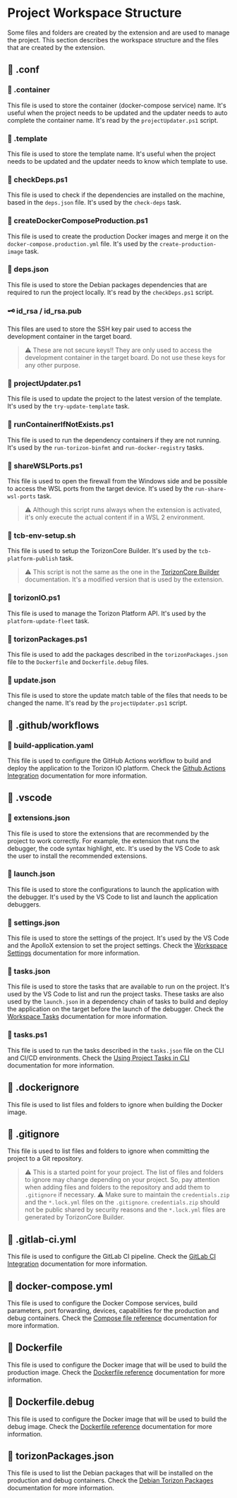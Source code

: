# Project Workspace Structure

Some files and folders are created by the extension and are used to manage the project. This section describes the workspace structure and the files that are created by the extension.

## 📂 .conf

### 📄 .container

This file is used to store the container (docker-compose service) name. It's useful when the project needs to be updated and the updater needs to auto complete the container name. It's read by the `projectUpdater.ps1` script.

### 📄 .template

This file is used to store the template name. It's useful when the project needs to be updated and the updater needs to know which template to use.

### 📜 checkDeps.ps1

This file is used to check if the dependencies are installed on the machine, based in the `deps.json` file. It's used by the `check-deps` task.

### 📜 createDockerComposeProduction.ps1

This file is used to create the production Docker images and merge it on the `docker-compose.production.yml` file. It's used by the `create-production-image` task.

### 📄 deps.json

This file is used to store the Debian packages dependencies that are required to run the project locally. It's read by the `checkDeps.ps1` script.

### 🗝️ id_rsa / id_rsa.pub

This files are used to store the SSH key pair used to access the development container in the target board.

> ⚠️ These are not secure keys!! They are only used to access the development container in the target board. Do not use these keys for any other purpose.

### 📜 projectUpdater.ps1

This file is used to update the project to the latest version of the template. It's used by the `try-update-template` task.

### 📜 runContainerIfNotExists.ps1

This file is used to run the dependency containers if they are not running. It's used by the `run-torizon-binfmt` and `run-docker-registry` tasks.

### 📜 shareWSLPorts.ps1

This file is used to open the firewall from the Windows side and be possible to access the WSL ports from the target device. It's used by the `run-share-wsl-ports` task.

> ⚠️ Although this script runs always when the extension is activated, it's only execute the actual content if in a WSL 2 environment.

### 📜 tcb-env-setup.sh

This file is used to setup the TorizonCore Builder. It's used by the `tcb-platform-publish` task.

> ⚠️ This script is not the same as the one in the [TorizonCore Builder](https://developer.toradex.com/torizon/os-customization/torizoncore-builder-tool-customizing-torizoncore-images/) documentation. It's a modified version that is used by the extension.

### 📜 torizonIO.ps1

This file is used to manage the Torizon Platform API. It's used by the `platform-update-fleet` task.

### 📜 torizonPackages.ps1

This file is used to add the packages described in the `torizonPackages.json` file to the `Dockerfile` and `Dockerfile.debug` files.

### 📄 update.json

This file is used to store the update match table of the files that needs to be changed the name. It's read by the `projectUpdater.ps1` script.

## 📂 .github/workflows

### 📄 build-application.yaml

This file is used to configure the GitHub Actions workflow to build and deploy the application to the Torizon IO platform. Check the [Github Actions Integration](./GITHUB-ACTIONS.md) documentation for more information.

## 📂 .vscode

### 📄 extensions.json

This file is used to store the extensions that are recommended by the project to work correctly. For example, the extension that runs the debugger, the code syntax highlight, etc. It's used by the VS Code to ask the user to install the recommended extensions.

### 📄 launch.json

This file is used to store the configurations to launch the application with the debugger. It's used by the VS Code to list and launch the application debuggers.

### 📄 settings.json

This file is used to store the settings of the project. It's used by the VS Code and the ApolloX extension to set the project settings. Check the [Workspace Settings](./WORKSPACE-SETTINGS.md) documentation for more information.

### 📄 tasks.json

This file is used to store the tasks that are available to run on the project. It's used by the VS Code to list and run the project tasks. These tasks are also used by the `launch.json` in a dependency chain of tasks to build and deploy the application on the target before the launch of the debugger. Check the [Workspace Tasks](./WORKSPACE-TASKS.md) documentation for more information.

### 📜 tasks.ps1

This file is used to run the tasks described in the `tasks.json` file on the CLI and CI/CD environments. Check the [Using Project Tasks in CLI](./USING-PROJECT-TASKS-IN-CLI.md) documentation for more information.

## 📄 .dockerignore

This file is used to list files and folders to ignore when building the Docker image.

## 📄 .gitignore

This file is used to list files and folders to ignore when committing the project to a Git repository.

> ⚠️ This is a started point for your project. The list of files and folders to ignore may change depending on your project. So, pay attention when adding files and folders to the repository and add them to `.gitignore` if necessary.
> ⚠️ Make sure to maintain the `credentials.zip` and the `*.lock.yml` files on the `.gitignore`. `credentials.zip` should not be public shared by security reasons and the `*.lock.yml` files are generated by TorizonCore Builder.

## 📄 .gitlab-ci.yml

This file is used to configure the GitLab CI pipeline. Check the [GitLab CI Integration](./GITLAB-CI.md) documentation for more information.

## 📄 docker-compose.yml

This file is used to configure the Docker Compose services, build parameters, port forwarding, devices, capabilities for the production and debug containers. Check the [Compose file reference](https://docs.docker.com/compose/compose-file/) documentation for more information.

## 📄 Dockerfile

This file is used to configure the Docker image that will be used to build the production image. Check the [Dockerfile reference](https://docs.docker.com/engine/reference/builder/) documentation for more information.

## 📄 Dockerfile.debug

This file is used to configure the Docker image that will be used to build the debug image. Check the [Dockerfile reference](https://docs.docker.com/engine/reference/builder/) documentation for more information.

## 📄 torizonPackages.json

This file is used to list the Debian packages that will be installed on the production and debug containers. Check the [Debian Torizon Packages](./DEBIAN-TORIZON-PACKAGES.md) documentation for more information.
